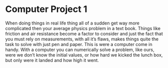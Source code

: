 # Computer Project 1

When doing things in real life thing all of a sudden get way more complicated then your
average physics problem in a text book. Things like friction and air resistance become
a factor to consider and just the fact that you must rely on measurements, with all it’s
flaws, makes things quite the task to solve with just pen and paper.
This is were a computer come in handy. With a computer you can numerically solve a
problem, like ours, were we don’t know the initial values, or how hard we kicked the
lunch box, but only were it landed and how high it went.
